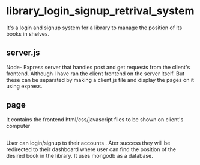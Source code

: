 # library_login_signup_retrival_system
It's a login and signup system for a library to manage the position of its books in shelves.

## server.js
Node- Express server that handles post and get requests from the client's frontend.
Although I have ran the client frontend on the server itself. But these can be separated by making a client.js file and display the pages on it using express.

## page
It contains the frontend html/css/javascript files to be shown on client's computer
##
User can login/signup to their accounts . Ater success they will be redirected to their dashboard where user can find the position of the desired book in the library.
It uses mongodb as a database.

